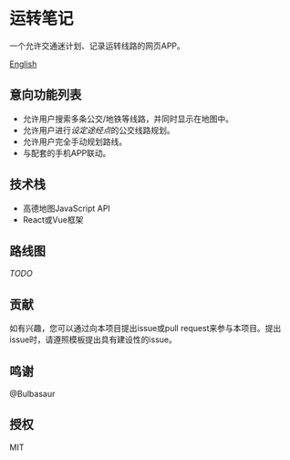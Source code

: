 # 运转笔记
一个允许交通迷计划、记录运转线路的网页APP。

[English](README.md)

## 意向功能列表

* 允许用户搜索多条公交/地铁等线路，并同时显示在地图中。
* 允许用户进行*设定途经点*的公交线路规划。
* 允许用户完全手动规划路线。
* 与配套的手机APP联动。

## 技术栈

* 高德地图JavaScript API
* React或Vue框架

## 路线图

*TODO*

## 贡献

如有兴趣，您可以通过向本项目提出issue或pull request来参与本项目。提出issue时，请遵照模板提出具有建设性的issue。

## 鸣谢

@Bulbasaur

## 授权

MIT